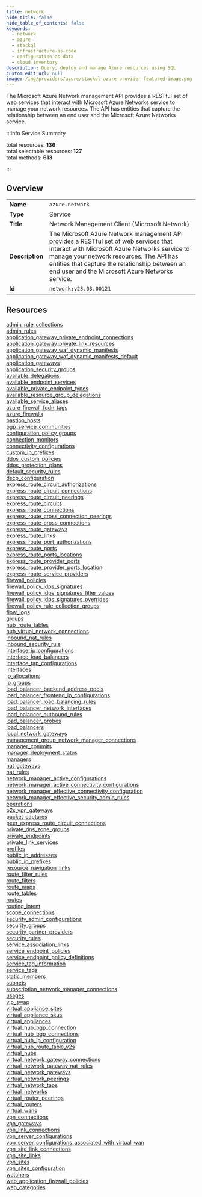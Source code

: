 ```yaml
---
title: network
hide_title: false
hide_table_of_contents: false
keywords:
  - network
  - azure
  - stackql
  - infrastructure-as-code
  - configuration-as-data
  - cloud inventory
description: Query, deploy and manage Azure resources using SQL
custom_edit_url: null
image: /img/providers/azure/stackql-azure-provider-featured-image.png
---
```

The Microsoft Azure Network management API provides a RESTful set of web services that interact with Microsoft Azure Networks service to manage your network resources. The API has entities that capture the relationship between an end user and the Microsoft Azure Networks service.  
    
:::info Service Summary

<div class="row">
<div class="providerDocColumn">
<span>total resources:&nbsp;<b>136</b></span><br />
<span>total selectable resources:&nbsp;<b>127</b></span><br />
<span>total methods:&nbsp;<b>613</b></span><br />
</div>
</div>

:::

## Overview
<table><tbody>
<tr><td><b>Name</b></td><td><code>azure.network</code></td></tr>
<tr><td><b>Type</b></td><td>Service</td></tr>
<tr><td><b>Title</b></td><td>Network Management Client (Microsoft.Network)</td></tr>
<tr><td><b>Description</b></td><td>The Microsoft Azure Network management API provides a RESTful set of web services that interact with Microsoft Azure Networks service to manage your network resources. The API has entities that capture the relationship between an end user and the Microsoft Azure Networks service.</td></tr>
<tr><td><b>Id</b></td><td><code>network:v23.03.00121</code></td></tr>
</tbody></table>

## Resources
<div class="row">
<div class="providerDocColumn">
<a href="/providers/azure/network/admin_rule_collections/">admin_rule_collections</a><br />
<a href="/providers/azure/network/admin_rules/">admin_rules</a><br />
<a href="/providers/azure/network/application_gateway_private_endpoint_connections/">application_gateway_private_endpoint_connections</a><br />
<a href="/providers/azure/network/application_gateway_private_link_resources/">application_gateway_private_link_resources</a><br />
<a href="/providers/azure/network/application_gateway_waf_dynamic_manifests/">application_gateway_waf_dynamic_manifests</a><br />
<a href="/providers/azure/network/application_gateway_waf_dynamic_manifests_default/">application_gateway_waf_dynamic_manifests_default</a><br />
<a href="/providers/azure/network/application_gateways/">application_gateways</a><br />
<a href="/providers/azure/network/application_security_groups/">application_security_groups</a><br />
<a href="/providers/azure/network/available_delegations/">available_delegations</a><br />
<a href="/providers/azure/network/available_endpoint_services/">available_endpoint_services</a><br />
<a href="/providers/azure/network/available_private_endpoint_types/">available_private_endpoint_types</a><br />
<a href="/providers/azure/network/available_resource_group_delegations/">available_resource_group_delegations</a><br />
<a href="/providers/azure/network/available_service_aliases/">available_service_aliases</a><br />
<a href="/providers/azure/network/azure_firewall_fqdn_tags/">azure_firewall_fqdn_tags</a><br />
<a href="/providers/azure/network/azure_firewalls/">azure_firewalls</a><br />
<a href="/providers/azure/network/bastion_hosts/">bastion_hosts</a><br />
<a href="/providers/azure/network/bgp_service_communities/">bgp_service_communities</a><br />
<a href="/providers/azure/network/configuration_policy_groups/">configuration_policy_groups</a><br />
<a href="/providers/azure/network/connection_monitors/">connection_monitors</a><br />
<a href="/providers/azure/network/connectivity_configurations/">connectivity_configurations</a><br />
<a href="/providers/azure/network/custom_ip_prefixes/">custom_ip_prefixes</a><br />
<a href="/providers/azure/network/ddos_custom_policies/">ddos_custom_policies</a><br />
<a href="/providers/azure/network/ddos_protection_plans/">ddos_protection_plans</a><br />
<a href="/providers/azure/network/default_security_rules/">default_security_rules</a><br />
<a href="/providers/azure/network/dscp_configuration/">dscp_configuration</a><br />
<a href="/providers/azure/network/express_route_circuit_authorizations/">express_route_circuit_authorizations</a><br />
<a href="/providers/azure/network/express_route_circuit_connections/">express_route_circuit_connections</a><br />
<a href="/providers/azure/network/express_route_circuit_peerings/">express_route_circuit_peerings</a><br />
<a href="/providers/azure/network/express_route_circuits/">express_route_circuits</a><br />
<a href="/providers/azure/network/express_route_connections/">express_route_connections</a><br />
<a href="/providers/azure/network/express_route_cross_connection_peerings/">express_route_cross_connection_peerings</a><br />
<a href="/providers/azure/network/express_route_cross_connections/">express_route_cross_connections</a><br />
<a href="/providers/azure/network/express_route_gateways/">express_route_gateways</a><br />
<a href="/providers/azure/network/express_route_links/">express_route_links</a><br />
<a href="/providers/azure/network/express_route_port_authorizations/">express_route_port_authorizations</a><br />
<a href="/providers/azure/network/express_route_ports/">express_route_ports</a><br />
<a href="/providers/azure/network/express_route_ports_locations/">express_route_ports_locations</a><br />
<a href="/providers/azure/network/express_route_provider_ports/">express_route_provider_ports</a><br />
<a href="/providers/azure/network/express_route_provider_ports_location/">express_route_provider_ports_location</a><br />
<a href="/providers/azure/network/express_route_service_providers/">express_route_service_providers</a><br />
<a href="/providers/azure/network/firewall_policies/">firewall_policies</a><br />
<a href="/providers/azure/network/firewall_policy_idps_signatures/">firewall_policy_idps_signatures</a><br />
<a href="/providers/azure/network/firewall_policy_idps_signatures_filter_values/">firewall_policy_idps_signatures_filter_values</a><br />
<a href="/providers/azure/network/firewall_policy_idps_signatures_overrides/">firewall_policy_idps_signatures_overrides</a><br />
<a href="/providers/azure/network/firewall_policy_rule_collection_groups/">firewall_policy_rule_collection_groups</a><br />
<a href="/providers/azure/network/flow_logs/">flow_logs</a><br />
<a href="/providers/azure/network/groups/">groups</a><br />
<a href="/providers/azure/network/hub_route_tables/">hub_route_tables</a><br />
<a href="/providers/azure/network/hub_virtual_network_connections/">hub_virtual_network_connections</a><br />
<a href="/providers/azure/network/inbound_nat_rules/">inbound_nat_rules</a><br />
<a href="/providers/azure/network/inbound_security_rule/">inbound_security_rule</a><br />
<a href="/providers/azure/network/interface_ip_configurations/">interface_ip_configurations</a><br />
<a href="/providers/azure/network/interface_load_balancers/">interface_load_balancers</a><br />
<a href="/providers/azure/network/interface_tap_configurations/">interface_tap_configurations</a><br />
<a href="/providers/azure/network/interfaces/">interfaces</a><br />
<a href="/providers/azure/network/ip_allocations/">ip_allocations</a><br />
<a href="/providers/azure/network/ip_groups/">ip_groups</a><br />
<a href="/providers/azure/network/load_balancer_backend_address_pools/">load_balancer_backend_address_pools</a><br />
<a href="/providers/azure/network/load_balancer_frontend_ip_configurations/">load_balancer_frontend_ip_configurations</a><br />
<a href="/providers/azure/network/load_balancer_load_balancing_rules/">load_balancer_load_balancing_rules</a><br />
<a href="/providers/azure/network/load_balancer_network_interfaces/">load_balancer_network_interfaces</a><br />
<a href="/providers/azure/network/load_balancer_outbound_rules/">load_balancer_outbound_rules</a><br />
<a href="/providers/azure/network/load_balancer_probes/">load_balancer_probes</a><br />
<a href="/providers/azure/network/load_balancers/">load_balancers</a><br />
<a href="/providers/azure/network/local_network_gateways/">local_network_gateways</a><br />
<a href="/providers/azure/network/management_group_network_manager_connections/">management_group_network_manager_connections</a><br />
<a href="/providers/azure/network/manager_commits/">manager_commits</a><br />
<a href="/providers/azure/network/manager_deployment_status/">manager_deployment_status</a><br />
</div>
<div class="providerDocColumn">
<a href="/providers/azure/network/managers/">managers</a><br />
<a href="/providers/azure/network/nat_gateways/">nat_gateways</a><br />
<a href="/providers/azure/network/nat_rules/">nat_rules</a><br />
<a href="/providers/azure/network/network_manager_active_configurations/">network_manager_active_configurations</a><br />
<a href="/providers/azure/network/network_manager_active_connectivity_configurations/">network_manager_active_connectivity_configurations</a><br />
<a href="/providers/azure/network/network_manager_effective_connectivity_configuration/">network_manager_effective_connectivity_configuration</a><br />
<a href="/providers/azure/network/network_manager_effective_security_admin_rules/">network_manager_effective_security_admin_rules</a><br />
<a href="/providers/azure/network/operations/">operations</a><br />
<a href="/providers/azure/network/p2s_vpn_gateways/">p2s_vpn_gateways</a><br />
<a href="/providers/azure/network/packet_captures/">packet_captures</a><br />
<a href="/providers/azure/network/peer_express_route_circuit_connections/">peer_express_route_circuit_connections</a><br />
<a href="/providers/azure/network/private_dns_zone_groups/">private_dns_zone_groups</a><br />
<a href="/providers/azure/network/private_endpoints/">private_endpoints</a><br />
<a href="/providers/azure/network/private_link_services/">private_link_services</a><br />
<a href="/providers/azure/network/profiles/">profiles</a><br />
<a href="/providers/azure/network/public_ip_addresses/">public_ip_addresses</a><br />
<a href="/providers/azure/network/public_ip_prefixes/">public_ip_prefixes</a><br />
<a href="/providers/azure/network/resource_navigation_links/">resource_navigation_links</a><br />
<a href="/providers/azure/network/route_filter_rules/">route_filter_rules</a><br />
<a href="/providers/azure/network/route_filters/">route_filters</a><br />
<a href="/providers/azure/network/route_maps/">route_maps</a><br />
<a href="/providers/azure/network/route_tables/">route_tables</a><br />
<a href="/providers/azure/network/routes/">routes</a><br />
<a href="/providers/azure/network/routing_intent/">routing_intent</a><br />
<a href="/providers/azure/network/scope_connections/">scope_connections</a><br />
<a href="/providers/azure/network/security_admin_configurations/">security_admin_configurations</a><br />
<a href="/providers/azure/network/security_groups/">security_groups</a><br />
<a href="/providers/azure/network/security_partner_providers/">security_partner_providers</a><br />
<a href="/providers/azure/network/security_rules/">security_rules</a><br />
<a href="/providers/azure/network/service_association_links/">service_association_links</a><br />
<a href="/providers/azure/network/service_endpoint_policies/">service_endpoint_policies</a><br />
<a href="/providers/azure/network/service_endpoint_policy_definitions/">service_endpoint_policy_definitions</a><br />
<a href="/providers/azure/network/service_tag_information/">service_tag_information</a><br />
<a href="/providers/azure/network/service_tags/">service_tags</a><br />
<a href="/providers/azure/network/static_members/">static_members</a><br />
<a href="/providers/azure/network/subnets/">subnets</a><br />
<a href="/providers/azure/network/subscription_network_manager_connections/">subscription_network_manager_connections</a><br />
<a href="/providers/azure/network/usages/">usages</a><br />
<a href="/providers/azure/network/vip_swap/">vip_swap</a><br />
<a href="/providers/azure/network/virtual_appliance_sites/">virtual_appliance_sites</a><br />
<a href="/providers/azure/network/virtual_appliance_skus/">virtual_appliance_skus</a><br />
<a href="/providers/azure/network/virtual_appliances/">virtual_appliances</a><br />
<a href="/providers/azure/network/virtual_hub_bgp_connection/">virtual_hub_bgp_connection</a><br />
<a href="/providers/azure/network/virtual_hub_bgp_connections/">virtual_hub_bgp_connections</a><br />
<a href="/providers/azure/network/virtual_hub_ip_configuration/">virtual_hub_ip_configuration</a><br />
<a href="/providers/azure/network/virtual_hub_route_table_v2s/">virtual_hub_route_table_v2s</a><br />
<a href="/providers/azure/network/virtual_hubs/">virtual_hubs</a><br />
<a href="/providers/azure/network/virtual_network_gateway_connections/">virtual_network_gateway_connections</a><br />
<a href="/providers/azure/network/virtual_network_gateway_nat_rules/">virtual_network_gateway_nat_rules</a><br />
<a href="/providers/azure/network/virtual_network_gateways/">virtual_network_gateways</a><br />
<a href="/providers/azure/network/virtual_network_peerings/">virtual_network_peerings</a><br />
<a href="/providers/azure/network/virtual_network_taps/">virtual_network_taps</a><br />
<a href="/providers/azure/network/virtual_networks/">virtual_networks</a><br />
<a href="/providers/azure/network/virtual_router_peerings/">virtual_router_peerings</a><br />
<a href="/providers/azure/network/virtual_routers/">virtual_routers</a><br />
<a href="/providers/azure/network/virtual_wans/">virtual_wans</a><br />
<a href="/providers/azure/network/vpn_connections/">vpn_connections</a><br />
<a href="/providers/azure/network/vpn_gateways/">vpn_gateways</a><br />
<a href="/providers/azure/network/vpn_link_connections/">vpn_link_connections</a><br />
<a href="/providers/azure/network/vpn_server_configurations/">vpn_server_configurations</a><br />
<a href="/providers/azure/network/vpn_server_configurations_associated_with_virtual_wan/">vpn_server_configurations_associated_with_virtual_wan</a><br />
<a href="/providers/azure/network/vpn_site_link_connections/">vpn_site_link_connections</a><br />
<a href="/providers/azure/network/vpn_site_links/">vpn_site_links</a><br />
<a href="/providers/azure/network/vpn_sites/">vpn_sites</a><br />
<a href="/providers/azure/network/vpn_sites_configuration/">vpn_sites_configuration</a><br />
<a href="/providers/azure/network/watchers/">watchers</a><br />
<a href="/providers/azure/network/web_application_firewall_policies/">web_application_firewall_policies</a><br />
<a href="/providers/azure/network/web_categories/">web_categories</a><br />
</div>
</div>
